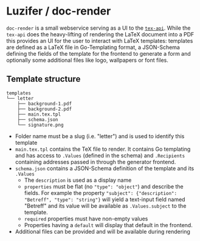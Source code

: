 # Luzifer / doc-render

`doc-render` is a small webservice serving as a UI to the [`tex-api`](https://github.com/luzifer/tex-api). While the `tex-api` does the heavy-lifting of rendering the LaTeX document into a PDF this provides an UI for the user to interact with LaTeX templates: templates are defined as a LaTeX file in Go-Templating format, a JSON-Schema defining the fields of the template for the frontend to generate a form and optionally some additional files like logo, wallpapers or font files.

## Template structure

```
templates
└── letter
    ├── background-1.pdf
    ├── background-2.pdf
    ├── main.tex.tpl
    ├── schema.json
    └── signature.png
```

- Folder name must be a slug (i.e. "letter") and is used to identify this template
- `main.tex.tpl` contains the TeX file to render. It contains Go templating and has access to `.Values` (defined in the schema) and `.Recipients` containing addresses passed in through the generator frontend.
- `schema.json` contains a JSON-Schema definition of the template and its `.Values`
  - The `description` is used as a display name
  - `properties` must be flat (no `"type": "object"`) and describe the fields. For example the property `"subject": {"description": "Betreff", "type": "string"}` will yield a text-input field named "Betreff" and its value will be available as `.Values.subject` to the template.
  - `required` properties must have non-empty values
  - Properties having a `default` will display that default in the frontend.
- Additional files can be provided and will be available during rendering
